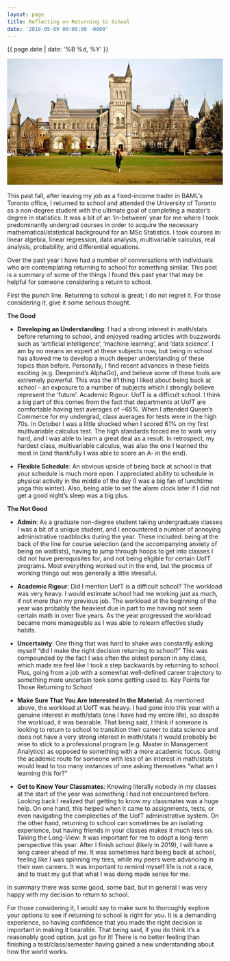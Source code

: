 ```yaml
---
layout: page
title: Reflecting on Returning to School
date: '2018-05-09 00:00:00 -0000'
---
```


{{ page.date | date: '%B %d, %Y' }}

<p style="text-align:center;"><img src="/assets/uoftcampus.jpg" alt="HTML5 Icon" width="550" height="294"></p>

This past fall, after leaving my job as a fixed-income trader in BAML’s Toronto office, I returned to school and attended the University of Toronto as a non-degree student with the ultimate goal of completing a master’s degree in statistics. It was a bit of an ‘in-between’ year for me where I took predominantly undergrad courses in order to acquire the necessary mathematical/statistical background for an MSc Statistics. I took courses in: linear algebra, linear regression, data analysis, multivariable calculus, real analysis, probability, and differential equations.

Over the past year I have had a number of conversations with individuals who are contemplating  returning to school for something similar. This post is a summary of some of the things I found this past year that may be helpful for someone considering a return to school.

First the punch line. Returning to school is great; I do not regret it. For those considering it, give it some serious thought.

**The Good**

- **Developing an Understanding**: I had a strong interest in math/stats before returning to school, and enjoyed reading articles with buzzwords such as ‘artificial intelligence’, ‘machine learning’, and ‘data science’. I am by no means an expert at these subjects now, but being in school has allowed me to develop a much deeper understanding of these topics than before. Personally, I find recent advances in these fields exciting (e.g. Deepmind’s AlphaGo), and believe some of these tools are extremely powerful. This was the #1 thing I liked about being back at school – an exposure to a number of subjects which I strongly believe represent the ‘future’.
Academic Rigour: UofT is a difficult school. I think a big part of this comes from the fact that departments at UofT are comfortable having test averages of ~65%. When I attended Queen’s Commerce for my undergrad, class averages for tests were in the high 70s. In October I was a little shocked when I scored 61% on my first multivariable calculus test. The high standards forced me to work very hard, and I was able to learn a great deal as a result. In retrospect, my hardest class, multivariable calculus, was also the one I learned the most in (and thankfully I was able to score an A- in the end).

- **Flexible Schedule**: An obvious upside of being back at school is that your schedule is much more open. I appreciated ability to schedule in physical activity in the middle of the day (I was a big fan of lunchtime yoga this winter). Also, being able to set the alarm clock later if I did not get a good night’s sleep was a big plus.

**The Not Good**

- **Admin**: As a graduate non-degree student taking undergraduate classes I was a bit of a unique student, and I encountered a number of annoying administrative roadblocks during the year. These included: being at the back of the line for course selection (and the accompanying anxiety of being on waitlists), having to jump through hoops to get into classes I did not have prerequisites for, and not being eligible for certain UofT programs. Most everything worked out in the end, but the process of working things out was generally a little stressful.

- **Academic Rigour**: Did I mention UofT is a difficult school? The workload was very heavy. I would estimate school had me working just as much, if not more than my previous job. The workload at the beginning of the year was probably the heaviest due in part to me having not seen certain math in over five years. As the year progressed the workload became more manageable as I was able to relearn effective study habits.

- **Uncertainty**: One thing that was hard to shake was constantly asking myself “did I make the right decision returning to school?” This was compounded by the fact I was often the oldest person in any class, which made me feel like I took a step backwards by returning to school. Plus, going from a job with a somewhat well-defined career trajectory to something more uncertain took some getting used to.
Key Points for Those Returning to School

- **Make Sure That You Are Interested In the Material**: As mentioned above, the workload at UofT was heavy. I had gone into this year with a genuine interest in math/stats (one I have had my entire life), so despite the workload, it was bearable. That being said, I think if someone is looking to return to school to transition their career to data science and does not have a very strong interest in math/stats it would probably be wise to stick to a professional program (e.g. Master in Management Analytics) as opposed to something with a more academic focus. Going the academic route for someone with less of an interest in math/stats would lead to too many instances of one asking themselves “what am I learning this for?”

- **Get to Know Your Classmates**: Knowing literally nobody in my classes at the start of the year was something I had not encountered before. Looking back I realized that getting to know my classmates was a huge help. On one hand, this helped when it came to assignments, tests, or even navigating the complexities of the UofT administrative system. On the other hand, returning to school can sometimes be an isolating experience, but having friends in your classes makes it much less so.
Taking the Long-View: It was important for me to adopt a long-term perspective this year. After I finish school (likely in 2019), I will have a long career ahead of me. It was sometimes hard being back at school, feeling like I was spinning my tires, while my peers were advancing in their own careers. It was important to remind myself life is not a race, and to trust my gut that what I was doing made sense for me.

In summary there was some good, some bad, but in general I was very happy with my decision to return to school.

For those considering it, I would say to make sure to thoroughly explore your options to see if returning to school is right for you. It is a demanding experience, so having confidence that you made the right decision is important in making it bearable. That being said, if you do think it’s a reasonably good option, just go for it! There is no better feeling than finishing a test/class/semester having gained a new understanding about how the world works.
